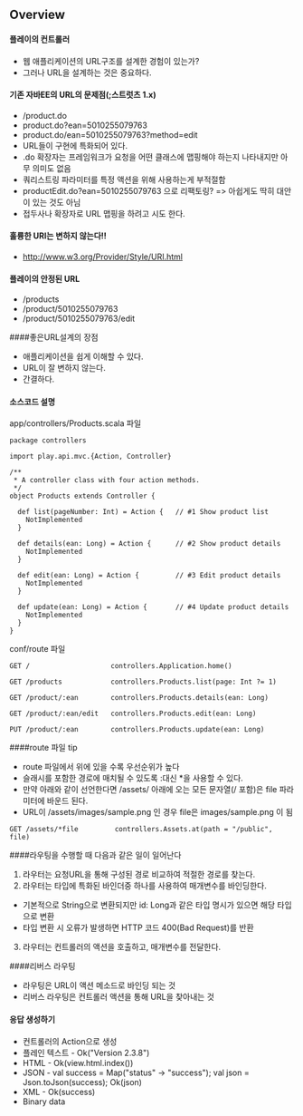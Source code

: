 ## Overview
#### 플레이의 컨트롤러
- 웹 애플리케이션의 URL구조를 설계한 경험이 있는가?
- 그러나 URL을 설계하는 것은 중요하다.

#### 기존 자바EE의 URL의 문제점(;스트럿츠 1.x)
- /product.do
- product.do?ean=5010255079763
- product.do/ean=5010255079763?method=edit
- URL들이 구현에 특화되어 있다.
- .do 확장자는 프레임워크가 요청을 어떤 클래스에 맵핑해야 하는지 나타내지만 아무 의미도 없음
- 쿼리스트링 파라미터를 특정 액션을 위해 사용하는게 부적절함
- productEdit.do?ean=5010255079763 으로 리팩토링? => 아쉽게도 딱히 대안이 있는 것도 아님
- 접두사나 확장자로 URL 맵핑을 하려고 시도 한다.

#### 훌륭한 URI는 변하지 않는다!!
- http://www.w3.org/Provider/Style/URI.html

#### 플레이의 안정된 URL
- /products
- /product/5010255079763
- /product/5010255079763/edit

####좋은URL설계의 장점
- 애플리케이션을 쉽게 이해할 수 있다.
- URL이 잘 변하지 않는다.
- 간결하다.

#### 소스코드 설명
app/controllers/Products.scala 파일
```
package controllers

import play.api.mvc.{Action, Controller}

/**
 * A controller class with four action methods.
 */
object Products extends Controller {

  def list(pageNumber: Int) = Action {   // #1 Show product list
    NotImplemented
  }

  def details(ean: Long) = Action {      // #2 Show product details
    NotImplemented
  }

  def edit(ean: Long) = Action {         // #3 Edit product details
    NotImplemented
  }

  def update(ean: Long) = Action {       // #4 Update product details
    NotImplemented
  }
}
```

conf/route 파일
```
GET /                    controllers.Application.home()

GET /products            controllers.Products.list(page: Int ?= 1)

GET /product/:ean        controllers.Products.details(ean: Long)

GET /product/:ean/edit   controllers.Products.edit(ean: Long)

PUT /product/:ean        controllers.Products.update(ean: Long)
```

####route 파일 tip
- route 파일에서 위에 있을 수록 우선순위가 높다
- 슬래시를 포함한 경로에 매치될 수 있도록 :대신 *을 사용할 수 있다.
 - 만약 아래와 같이 선언한다면 /assets/ 아래에 오는 모든 문자열(/ 포함)은 file 파라미터에 바운드 된다.
 - URL이 /assets/images/sample.png 인 경우 file은 images/sample.png 이 됨
````
GET /assets/*file         controllers.Assets.at(path = "/public", file)
````

####라우팅을 수행할 때 다음과 같은 일이 일어난다
1. 라우터는 요청URL을 통해 구성된 경로 비교하여 적절한 경로를 찾는다.
2. 라우터는 타입에 특화된 바인더중 하나를 사용하여 매개변수를 바인딩한다.
 - 기본적으로 String으로 변환되지만 id: Long과 같은 타입 명시가 있으면 해당 타입으로 변환
 - 타입 변환 시 오류가 발생하면 HTTP 코드 400(Bad Request)를 반환
3. 라우터는 컨트롤러의 액션을 호출하고, 매개변수를 전달한다.

####리버스 라우팅
- 라우팅은 URL이 액션 메소드로 바인딩 되는 것
- 리버스 라우팅은 컨트롤러 액션을 통해 URL을 찾아내는 것

#### 응답 생성하기
- 컨트롤러의 Action으로 생성
- 플레인 텍스트 - Ok("Version 2.3.8")
- HTML - Ok(view.html.index())
- JSON - val success = Map("status" -> "success");  val json = Json.toJson(success); Ok(json)
- XML - Ok(<status>success</status>)
- Binary data
